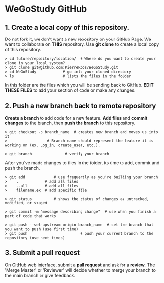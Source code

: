 # WeGoStudy GitHub

## 1. Create a local copy of this repository. 
Do not fork it, we don't want a new repository on your GitHub Page. We want to collaborate on **THIS** repository. Use **git clone** to create a local copy of this repository.
	
	> cd future/repository/location/  # Where do you want to create your clone in your local system?
	> git clone git@github.com:PierreRoos/WeGoStudy.git  
	> cd WeGoStudy			  # go into your cloned directory
	> ls			          # lists the files in the folder

In this folder are the files which you will be sending back to GitHub. **EDIT THESE FILES** to add your section of code or make any changes.

## 2. Push a new branch back to remote repository
**Create a branch** to add code for a new feature. **Add files** and **commit changes** to the branch, then **push the branch** to this repository.
	
	> git checkout -b branch_name  # creates new branch and moves us into it  
	> 			       # Branch name should represent the feature it is working on (ex. Log_in, create_user, etc.).  

	> git branch  		       # verify your branch  


After you've made changes to files in the folder, its time to add, commit and push the branch.
	
	> git add             # use frequently as you're building your branch
	> 	 .            # add all files 
	>	 --all        # add all files
	>	 filename.ex  # add specific file
	
	> git status	      # shows the status of changes as untracked, modified, or staged
	
	> git commit -m "message describing change"  # use when you finish a part of code that works 
	
	> git push --set-upstream origin branch_name  # set the branch that you want to push (use first time)
	> git push  				      # push your current branch to the repository (use next times)
		

## 3. Submit a pull request
On GitHub web interface, submit a **pull request** and ask for a **review.** The 'Merge Master' or 'Reviewer' will decide whether to merge your branch to the main branch or give feedback.
